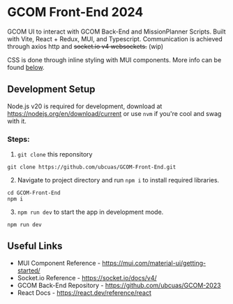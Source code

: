# GCOM Front-End 2024

GCOM UI to interact with GCOM Back-End and MissionPlanner Scripts. Built with Vite, React + Redux, MUI, and Typescript. Communication is achieved through axios http and ~~socket.io v4 websockets.~~ (wip)

CSS is done through inline styling with MUI components. More info can be found [below](#useful-links).

## Development Setup
Node.js v20 is required for development, download at https://nodejs.org/en/download/current or use `nvm` if you're cool and swag with it.
### Steps:
1. `git clone` this reponsitory
```
git clone https://github.com/ubcuas/GCOM-Front-End.git
```
2. Navigate to project directory and run `npm i` to install required libraries.
```
cd GCOM-Front-End
npm i
```
3. `npm run dev` to start the app in development mode.
```
npm run dev
```
## Useful Links
- MUI Component Reference - https://mui.com/material-ui/getting-started/
- Socket.io Reference - https://socket.io/docs/v4/
- GCOM Back-End Repository - https://github.com/ubcuas/GCOM-2023
- React Docs - https://react.dev/reference/react